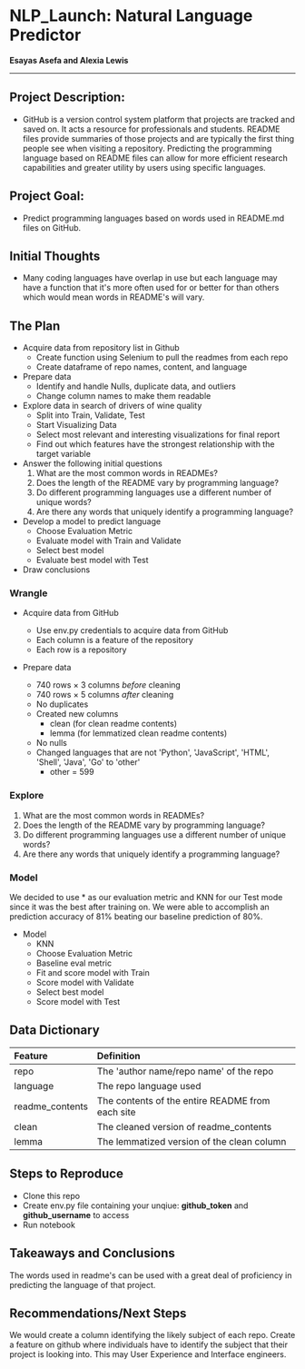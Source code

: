 # NLP_Launch: Natural Language Predictor

**Esayas Asefa and Alexia Lewis**

---

## Project Description:

* GitHub is a version control system platform that projects are tracked and saved on. It acts a resource for professionals and students. README files provide summaries of those projects and are typically the first thing people see when visiting a repository. Predicting the programming language based on README files can allow for more efficient research capabilities and greater utility by users using specific languages.
    
## Project Goal:

* Predict programming languages based on words used in README.md files on GitHub.
    
## Initial Thoughts 

* Many coding languages have overlap in use but each language may have a function that it's more often used for or better for than others which would mean words in README's will vary.
   
## The Plan

* Acquire data from repository list in Github
    * Create function using Selenium to pull the readmes from each repo
    * Create dataframe of repo names, content, and language
* Prepare data
    * Identify and handle Nulls, duplicate data, and outliers
    * Change column names to make them readable
* Explore data in search of drivers of wine quality
    * Split into Train, Validate, Test
    * Start Visualizing Data
    * Select most relevant and interesting visualizations for final report
    * Find out which features have the strongest relationship with the target variable
* Answer the following initial questions
    1. What are the most common words in READMEs?
    2. Does the length of the README vary by programming language?
    3. Do different programming languages use a different number of unique words?
    4. Are there any words that uniquely identify a programming language?
* Develop a model to predict language
    * Choose Evaluation Metric
    * Evaluate model with Train and Validate
    * Select best model
    * Evaluate best model with Test
* Draw conclusions
    

### Wrangle

* Acquire data from GitHub
    * Use env.py credentials to acquire data from GitHub
    * Each column is a feature of the repository
    * Each row is a repository

* Prepare data
    * 740 rows × 3 columns *before* cleaning
    * 740 rows × 5 columns *after* cleaning
    * No duplicates
    * Created new columns
        * clean (for clean readme contents)
        * lemma (for lemmatized clean readme contents)
    * No nulls
    * Changed languages that are not 'Python', 'JavaScript', 'HTML', 'Shell', 'Java', 'Go' to 'other'
        * other = 599

### Explore
1. What are the most common words in READMEs?
2. Does the length of the README vary by programming language?
3. Do different programming languages use a different number of unique words?
4. Are there any words that uniquely identify a programming language?

### Model

We decided to use * as our evaluation metric and KNN for our Test mode since it was the best after training on. We were able to accomplish an prediction accuracy of 81% beating our baseline prediction of 80%.

* Model
    * KNN
    * Choose Evaluation Metric
    * Baseline eval metric
    * Fit and score model with Train
    * Score model with Validate
    * Select best model
    * Score model with Test
    
## Data Dictionary  

| Feature | Definition|
|:--------|:-----------|
|repo| The 'author name/repo name' of the repo|
|language| The repo language used|
|readme_contents| The contents of the entire README from each site|
|clean| The cleaned version of readme_contents|
|lemma| The lemmatized version of the clean column|

## Steps to Reproduce
* Clone this repo
* Create env.py file containing your unqiue: **github_token** and **github_username** to access
* Run notebook

## Takeaways and Conclusions

The words used in readme's can be used with a great deal of proficiency in predicting the language of that project. 

## Recommendations/Next Steps

We would create a column identifying the likely subject of each repo. Create a feature on github where individuals have to identify the subject that their project is looking into. This may User Experience and Interface engineers.
